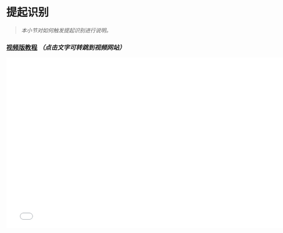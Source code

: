 # 提起识别

> *本小节对如何触发提起识别进行说明。*

### [视频版教程](https://www.bilibili.com/video/av85666556/) *（点击文字可转跳到视频网站）*

<iframe width="760" height="450" src="//player.bilibili.com/player.html?aid=85666556&cid=146423318&page=1" scrolling="no" border="0" frameborder="no" framespacing="0" allowfullscreen="true"> </iframe>